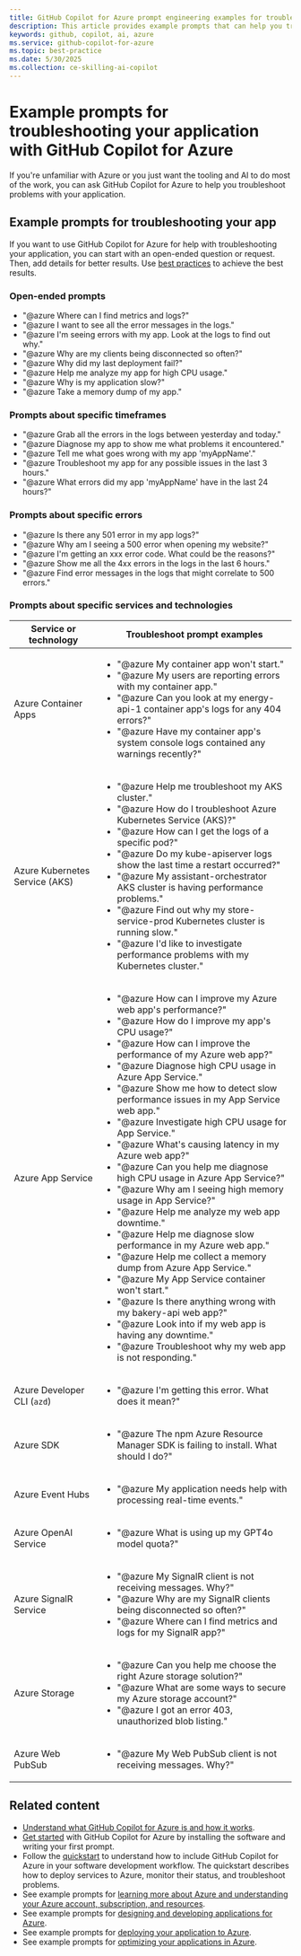 ```yaml
---
title: GitHub Copilot for Azure prompt engineering examples for troubleshooting your application
description: This article provides example prompts that can help you troubleshoot your application in the cloud.
keywords: github, copilot, ai, azure
ms.service: github-copilot-for-azure
ms.topic: best-practice
ms.date: 5/30/2025
ms.collection: ce-skilling-ai-copilot
---
```


# Example prompts for troubleshooting your application with GitHub Copilot for Azure

If you're unfamiliar with Azure or you just want the tooling and AI to do most of the work, you can ask GitHub Copilot for Azure to help you troubleshoot problems with your application.

## Example prompts for troubleshooting your app

If you want to use GitHub Copilot for Azure for help with troubleshooting your application, you can start with an open-ended question or request. Then, add details for better results. Use [best practices](introduction.md#best-practices) to achieve the best results.

### Open-ended prompts

- "@azure Where can I find metrics and logs?"
- "@azure I want to see all the error messages in the logs."
- "@azure I'm seeing errors with my app. Look at the logs to find out why."
- "@azure Why are my clients being disconnected so often?"
- "@azure Why did my last deployment fail?"
- "@azure Help me analyze my app for high CPU usage."
- "@azure Why is my application slow?"
- "@azure Take a memory dump of my app."

### Prompts about specific timeframes

- "@azure Grab all the errors in the logs between yesterday and today."
- "@azure Diagnose my app to show me what problems it encountered."
- "@azure Tell me what goes wrong with my app 'myAppName'."
- "@azure Troubleshoot my app for any possible issues in the last 3 hours."
- "@azure What errors did my app 'myAppName' have in the last 24 hours?"

### Prompts about specific errors

- "@azure Is there any 501 error in my app logs?"
- "@azure Why am I seeing a 500 error when opening my website?"
- "@azure I'm getting an xxx error code. What could be the reasons?"
- "@azure Show me all the 4xx errors in the logs in the last 6 hours."
- "@azure Find error messages in the logs that might correlate to 500 errors."

### Prompts about specific services and technologies

|Service or technology|Troubleshoot prompt examples|
|---|---|
|Azure Container Apps|<ul><li>"@azure My container app won't start."</li><li>"@azure My users are reporting errors with my container app."</li><li>"@azure Can you look at my energy-api-1 container app's logs for any 404 errors?"</li><li>"@azure Have my container app's system console logs contained any warnings recently?"</li></ul>|
|Azure Kubernetes Service (AKS)|<ul><li>"@azure Help me troubleshoot my AKS cluster."</li><li>"@azure How do I troubleshoot Azure Kubernetes Service (AKS)?"</li><li>"@azure How can I get the logs of a specific pod?"</li><li>"@azure Do my kube-apiserver logs show the last time a restart occurred?"</li><li>"@azure My assistant-orchestrator AKS cluster is having performance problems."</li><li>"@azure Find out why my store-service-prod Kubernetes cluster is running slow."</li><li>"@azure I'd like to investigate performance problems with my Kubernetes cluster."</li></ul>|
|Azure App Service|<ul><li>"@azure How can I improve my Azure web app's performance?"</li><li>"@azure How do I improve my app's CPU usage?"</li><li>"@azure How can I improve the performance of my Azure web app?"</li><li>"@azure Diagnose high CPU usage in Azure App Service."</li><li>"@azure Show me how to detect slow performance issues in my App Service web app."</li><li>"@azure Investigate high CPU usage for App Service."</li><li>"@azure What's causing latency in my Azure web app?"</li><li>"@azure Can you help me diagnose high CPU usage in Azure App Service?"</li><li>"@azure Why am I seeing high memory usage in App Service?"</li><li>"@azure Help me analyze my web app downtime."</li><li>"@azure Help me diagnose slow performance in my Azure web app."</li><li>"@azure Help me collect a memory dump from Azure App Service."</li><li>"@azure My App Service container won't start."</li><li>"@azure Is there anything wrong with my bakery-api web app?"</li><li>"@azure Look into if my web app is having any downtime."</li><li>"@azure Troubleshoot why my web app is not responding."</li></ul>|
|Azure Developer CLI (`azd`)|<ul><li>"@azure I'm getting this error. What does it mean?"</li></ul>|
|Azure SDK|<ul><li>"@azure The npm Azure Resource Manager SDK is failing to install. What should I do?"</li></ul>|
|Azure Event Hubs|<ul><li>"@azure My application needs help with processing real-time events."</li></ul>|
|Azure OpenAI Service|<ul><li>"@azure What is using up my GPT4o model quota?"</li></ul>|
|Azure SignalR Service|<ul><li>"@azure My SignalR client is not receiving messages. Why?"</li><li>"@azure Why are my SignalR clients being disconnected so often?"</li><li>"@azure Where can I find metrics and logs for my SignalR app?"</li></ul>|
|Azure Storage|<ul><li>"@azure Can you help me choose the right Azure storage solution?"</li><li>"@azure What are some ways to secure my Azure storage account?"</li><li>"@azure I got an error 403, unauthorized blob listing."</li></ul>|
|Azure Web PubSub|<ul><li>"@azure My Web PubSub client is not receiving messages. Why?"</li></ul>|

## Related content

- [Understand what GitHub Copilot for Azure is and how it works](introduction.md).
- [Get started](get-started.md) with GitHub Copilot for Azure by installing the software and writing your first prompt.
- Follow the [quickstart](quickstart-build-deploy-applications.md) to understand how to include GitHub Copilot for Azure in your software development workflow. The quickstart describes how to deploy services to Azure, monitor their status, and troubleshoot problems.
- See example prompts for [learning more about Azure and understanding your Azure account, subscription, and resources](learn-examples.md).
- See example prompts for [designing and developing applications for Azure](design-develop-examples.md).
- See example prompts for [deploying your application to Azure](deploy-examples.md).
- See example prompts for [optimizing your applications in Azure](optimize-examples.md).
